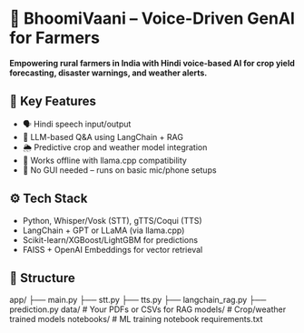 # 🌾 BhoomiVaani – Voice-Driven GenAI for Farmers

**Empowering rural farmers in India with Hindi voice-based AI for crop yield forecasting, disaster warnings, and weather alerts.**

## 🎯 Key Features

- 🗣️ Hindi speech input/output
- 🤖 LLM-based Q&A using LangChain + RAG
- 🌦️ Predictive crop and weather model integration
- 📡 Works offline with llama.cpp compatibility
- 📱 No GUI needed – runs on basic mic/phone setups

## ⚙️ Tech Stack

- Python, Whisper/Vosk (STT), gTTS/Coqui (TTS)
- LangChain + GPT or LLaMA (via llama.cpp)
- Scikit-learn/XGBoost/LightGBM for predictions
- FAISS + OpenAI Embeddings for vector retrieval

## 📁 Structure


app/
├── main.py
├── stt.py
├── tts.py
├── langchain_rag.py
├── prediction.py
data/ # Your PDFs or CSVs for RAG
models/ # Crop/weather trained models
notebooks/ # ML training notebook
requirements.txt
